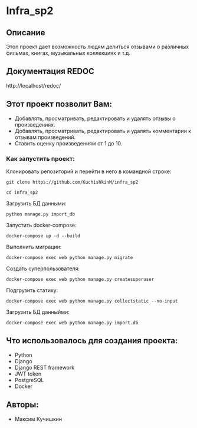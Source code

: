 # Infra_sp2

## Описание

Этоn проект дает возможность людям делиться отзывами о различных фильмах,
книгах, музыкальных коллекциях и т.д.

## Документация REDOC

http://localhost/redoc/

## Этот проект позволит Вам:

- Добавлять, просматривать, редактировать и удалять отзывы о произведениях.
- Добавлять, просматривать, редактировать и удалять комментарии к отзывам
  произведений.
- Ставить оценку произведениям от 1 до 10.

### Как запустить проект:

Клонировать репозиторий и перейти в него в командной строке:

```
git clone https://github.com/KuchishkinM/infra_sp2
```

```
cd infra_sp2

```
Загрузить БД данными:

```
python manage.py import_db
```

Запустить docker-compose:

```
docker-compose up -d --build 
```


Выполнить миграции:

```
docker-compose exec web python manage.py migrate
```

Создать суперпользователя:

```
docker-compose exec web python manage.py createsuperuser
```

Подгрузить статику:

```
docker-compose exec web python manage.py collectstatic --no-input 
```

Загрузить БД данныйми:

```
docker-compose exec web python manage.py import.db
```

## Что использовалось для создания проекта:

- Python
- Django
- Django REST framework
- JWT token
- PostgreSQL
- Docker
## Авторы:

- Максим Кучишкин

